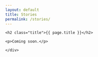 ```yaml
---
layout: default
title: Stories
permalink: /stories/
---
```


<section class="section">
  <div class="container">

    <h2 class="title">{{ page.title }}</h2>

    <p>Coming soon.</p>

    </div>
</section>